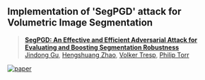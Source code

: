 ## Implementation of 'SegPGD' attack for Volumetric Image Segmentation 

> [**SegPGD: An Effective and Efficient Adversarial Attack for Evaluating and Boosting Segmentation Robustness**](https://arxiv.org/abs/2207.12391)<br>
> [Jindong Gu](), [Hengshuang Zhao](), [Volker Tresp](), [Philip Torr]()

[![paper](https://img.shields.io/badge/arXiv-Paper-<COLOR>.svg)](https://arxiv.org/abs/2207.12391)
